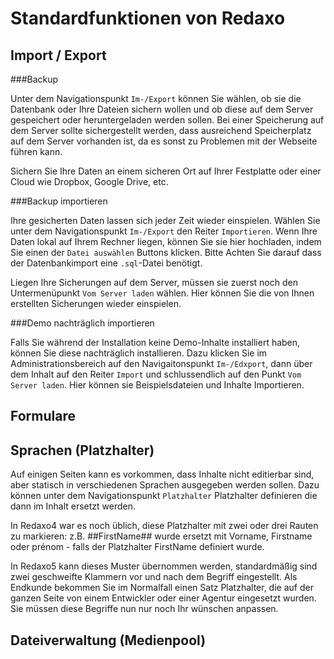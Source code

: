 # Standardfunktionen von Redaxo

## Import / Export

###Backup

Unter dem Navigationspunkt `Im-/Export` können Sie wählen, ob sie die Datenbank oder Ihre Dateien sichern wollen und ob diese auf dem Server gespeichert oder heruntergeladen werden sollen. Bei einer Speicherung auf dem Server sollte sichergestellt werden, dass ausreichend Speicherplatz auf dem Server vorhanden ist, da es sonst zu Problemen mit der Webseite führen kann.

Sichern Sie Ihre Daten an einem sicheren Ort auf Ihrer Festplatte oder einer Cloud wie Dropbox, Google Drive, etc.

###Backup importieren

Ihre gesicherten Daten lassen sich jeder Zeit wieder einspielen. Wählen Sie unter dem Navigationspunkt `Im-/Export` den Reiter `Importieren`. Wenn Ihre Daten lokal auf Ihrem Rechner liegen, können Sie sie hier hochladen, indem Sie einen der `Datei auswählen` Buttons klicken. Bitte Achten Sie darauf dass der Datenbankimport eine `.sql`-Datei benötigt.

Liegen Ihre Sicherungen auf dem Server, müssen sie zuerst noch den Untermenüpunkt `Vom Server laden` wählen. Hier können Sie die von Ihnen erstellten Sicherungen wieder einspielen.

###Demo nachträglich importieren

Falls Sie während der Installation keine Demo-Inhalte installiert haben, können Sie diese nachträglich installieren. Dazu klicken Sie im Administrationsbereich auf den Navigaitonspunkt `Im-/Edxport`, dann über dem Inhalt auf den Reiter `Import` und schlussendlich auf den Punkt `Vom Server laden`. Hier können sie Beispielsdateien und Inhalte Importieren.  

## Formulare

## Sprachen (Platzhalter)

Auf einigen Seiten kann es vorkommen, dass Inhalte nicht editierbar sind, aber statisch in verschiedenen Sprachen ausgegeben werden sollen. Dazu können unter dem Navigationspunkt `Platzhalter` Platzhalter definieren die dann im Inhalt ersetzt werden.

In Redaxo4 war es noch üblich, diese Platzhalter mit zwei oder drei Rauten zu markieren: z.B. ##FirstName## wurde ersetzt mit Vorname, Firstname oder prénom - falls der Platzhalter FirstName definiert wurde.

In Redaxo5 kann dieses Muster übernommen werden, standardmäßig sind zwei geschweifte Klammern vor und nach dem Begriff eingestellt. Als Endkunde bekommen Sie im Normalfall einen Satz Platzhalter, die auf der ganzen Seite von einem Entwickler oder einer Agentur eingesetzt wurden. Sie müssen diese Begriffe nun nur noch Ihr wünschen anpassen. 

## Dateiverwaltung (Medienpool)